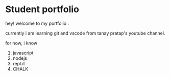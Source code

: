 # Student portfolio

hey! welcome to my portfolio .


 currently i am learning git  and vscode from tanay pratap's youtube channel.

 for now, i know 

1. javascript
2. nodejs
3. repl.it
4. CHALK